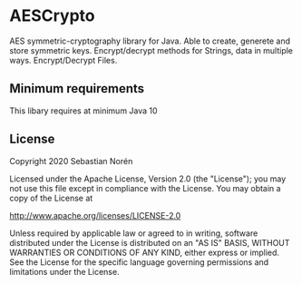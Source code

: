 # AESCrypto
AES symmetric-cryptography library for Java. Able to create, generete and store symmetric keys. Encrypt/decrypt methods for Strings, data in multiple ways. Encrypt/Decrypt Files.

## Minimum requirements
This libary requires at minimum Java 10

## License

Copyright 2020 Sebastian Norén

Licensed under the Apache License, Version 2.0 (the "License");
you may not use this file except in compliance with the License.
You may obtain a copy of the License at

  http://www.apache.org/licenses/LICENSE-2.0

Unless required by applicable law or agreed to in writing, software
distributed under the License is distributed on an "AS IS" BASIS,
WITHOUT WARRANTIES OR CONDITIONS OF ANY KIND, either express or implied.
See the License for the specific language governing permissions and
limitations under the License.
